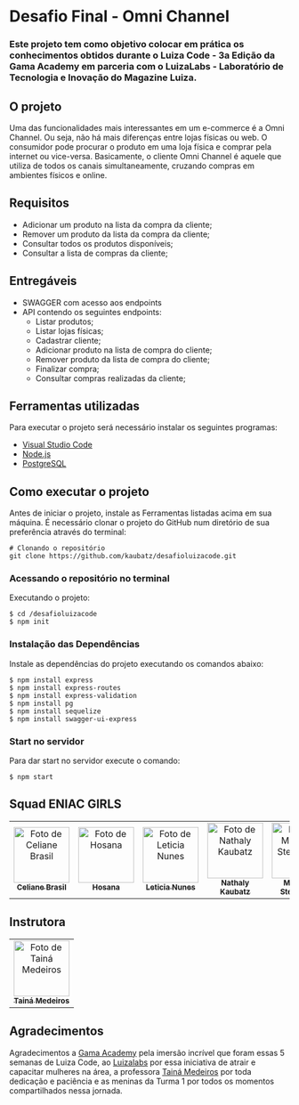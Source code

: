 # Desafio Final - Omni Channel 
### Este projeto tem como objetivo colocar em prática os conhecimentos obtidos durante o Luiza Code - 3a Edição da Gama Academy em parceria com o LuizaLabs - Laboratório de Tecnologia e Inovação do Magazine Luiza.

## O projeto
Uma das funcionalidades mais interessantes em um e-commerce é a Omni Channel. Ou seja, não há mais diferenças entre lojas físicas ou web. O consumidor pode procurar o produto em uma loja física e comprar pela internet ou vice-versa. Basicamente, o cliente Omni Channel é aquele que utiliza de todos os canais simultaneamente, cruzando compras em ambientes físicos e online.

## Requisitos
- Adicionar um produto na lista da compra da cliente;
- Remover um produto da lista da compra da cliente;
- Consultar todos os produtos disponíveis;
- Consultar a lista de compras da cliente;

## Entregáveis
- SWAGGER com acesso aos endpoints
- API contendo os seguintes endpoints:
  - Listar produtos;
  - Listar lojas físicas;
  - Cadastrar cliente;
  - Adicionar produto na lista de compra do cliente;
  - Remover produto da lista de compra do cliente;
  - Finalizar compra;
  - Consultar compras realizadas da cliente;


## Ferramentas utilizadas
Para executar o projeto será necessário instalar os seguintes programas:

* [Visual Studio Code](https://code.visualstudio.com/)
* [Node.js](https://nodejs.org/en/)
* [PostgreSQL](https://www.postgresql.org/download/)

## Como executar o projeto
Antes de iniciar o projeto, instale as Ferramentas listadas acima em sua máquina. É necessário clonar o projeto do GitHub num diretório de sua preferência através do terminal:

```shell
# Clonando o repositório
git clone https://github.com/kaubatz/desafioluizacode.git
```

### Acessando o repositório no terminal
Executando o projeto:
```shell
$ cd /desafioluizacode
$ npm init
```

### Instalação das Dependências
Instale as dependências do projeto executando os comandos abaixo:

```shell
$ npm install express
$ npm install express-routes
$ npm install express-validation
$ npm install pg
$ npm install sequelize
$ npm install swagger-ui-express
```

### Start no servidor

Para dar start no servidor execute o comando:

```shell
$ npm start
```

## Squad ENIAC GIRLS

<table>
  <tr>
    <td align="center">
      <a href="https://github.com/celianebr">
        <img src="https://github.com/celianebr.png" width="100px;" alt="Foto de Celiane Brasil"/><br>
        <sub>
          <b>Celiane Brasil</b>
        </sub>
      </a>
    </td>
    <td align="center">
      <a href="https://github.com/hosanasf">
        <img src="https://github.com/hosanasf.png" width="100px;" alt="Foto de Hosana"/><br>
        <sub>
          <b>Hosana</b>
        </sub>
      </a>
    </td>
    <td align="center">
      <a href="https://github.com/Leticianunes2">
        <img src="https://github.com/Leticianunes2.png" width="100px;" alt="Foto de Leticia Nunes"/><br>
        <sub>
          <b>Leticia Nunes</b>
        </sub>
      </a>
    </td>
    <td align="center">
      <a href="https://github.com/kaubatz">
        <img src="https://github.com/kaubatz.png" width="100px;" alt="Foto de Nathaly Kaubatz"/><br>
        <sub>
          <b>Nathaly Kaubatz</b>
        </sub>
      </a>
    <td align="center">
      <a href="https://github.com/mellyssaStephanny">
        <img src="https://github.com/mellyssaStephanny.png" width="100px;" alt="Foto de Mellyssa Stephanny"/><br>
        <sub>
          <b>Mellyssa Stephanny</b>
        </sub>
      </a>
    </td>
  </tr>
</table>

## Instrutora
<table>
  <tr>
    <td align="center">
      <a href="https://github.com/tainajmedeiros">
        <img src="https://github.com/tainajmedeiros.png" width="100px;" alt="Foto de Tainá Medeiros"/><br>
        <sub>
          <b>Tainá Medeiros</b>
        </sub>
      </a>
    </td>
  </tr>
</table>

## Agradecimentos

Agradecimentos a [Gama Academy](https://github.com/gamaacademy) pela imersão incrível que foram essas 5 semanas de Luiza Code, ao [Luizalabs](https://medium.com/luizalabs) por essa iniciativa de atrair e capacitar mulheres na área, a professora [Tainá Medeiros](https://github.com/tainajmedeiros) por toda dedicação e paciência e as meninas da Turma 1 por todos os momentos compartilhados nessa jornada.  

